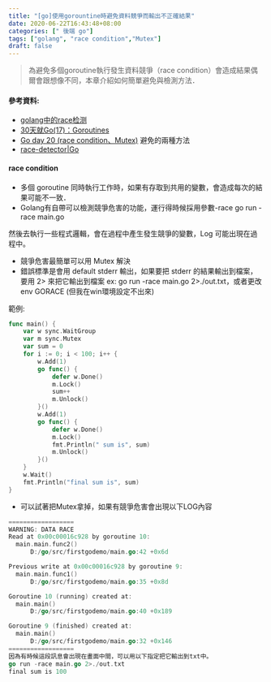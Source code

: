 ```yaml
---
title: "[go]使用gorountine時避免資料競爭而輸出不正確結果"
date: 2020-06-22T16:43:48+08:00
categories: [" 後端 go"]
tags: ["golang", "race condition","Mutex"]
draft: false
---
```



> 為避免多個goroutine執行發生資料競爭（race condition）會造成結果偶爾會跟想像不同，本章介紹如何簡單避免與檢測方法．

<!--more-->

#### 參考資料:
- [golang中的race检测](https://www.cnblogs.com/yjf512/p/5144211.html "golang中的race检测")
- [30天就Go(17)：Goroutines](https://ithelp.ithome.com.tw/articles/10188220 "30天就Go(17)：Goroutines")
- [Go day 20 (race condition、Mutex)](https://ithelp.ithome.com.tw/articles/10203517 "Go day 20 (race condition、Mutex)") 避免的兩種方法
- [race-detector|Go](https://blog.golang.org/race-detector "race-detector|  Go")

#### race condition
- 多個 goroutine 同時執行工作時，如果有存取到共用的變數，會造成每次的結果可能不一致．
- Golang有自帶可以檢測競爭危害的功能，運行得時候採用參數-race
go run -race  main.go

然後去執行一些程式邏輯，會在過程中產生發生競爭的變數，Log 可能出現在過程中。
- 競爭危害最簡單可以用 Mutex 解決
- 錯誤標準是會用 default stderr 輸出，如果要把 stderr 的結果輸出到檔案，要用 2> 來把它輸出到檔案 ex: go run -race main.go 2>./out.txt，或者更改env GORACE (但我在win環境設定不出來)

範例:
```go
func main() {
	var w sync.WaitGroup
	var m sync.Mutex
	var sum = 0
	for i := 0; i < 100; i++ {
		w.Add(1)
		go func() {
			defer w.Done()
			m.Lock()
			sum++
			m.Unlock()
		}()
		w.Add(1)
		go func() {
			defer w.Done()
			m.Lock()
			fmt.Println(" sum is", sum)
			m.Unlock()
		}()
	}
	w.Wait()
	fmt.Println("final sum is", sum)
}
```


- 可以試著把Mutex拿掉，如果有競爭危害會出現以下LOG內容

```go
==================
WARNING: DATA RACE
Read at 0x00c00016c928 by goroutine 10:
  main.main.func2()
      D:/go/src/firstgodemo/main.go:42 +0x6d

Previous write at 0x00c00016c928 by goroutine 9:
  main.main.func1()
      D:/go/src/firstgodemo/main.go:35 +0x8d

Goroutine 10 (running) created at:
  main.main()
      D:/go/src/firstgodemo/main.go:40 +0x189

Goroutine 9 (finished) created at:
  main.main()
      D:/go/src/firstgodemo/main.go:32 +0x146
==================
因為有時候這段訊息會出現在畫面中間，可以用以下指定把它輸出到txt中。
go run -race main.go 2>./out.txt
final sum is 100
```